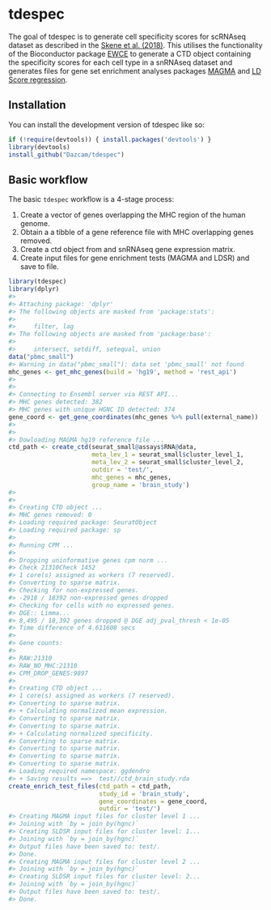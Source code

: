 
<!-- README.md is generated from README.Rmd. Please edit that file -->

# tdespec

<!-- badges: start -->
<!-- badges: end -->

The goal of tdespec is to generate cell specificity scores for scRNAseq
dataset as described in the [Skene et
al. (2018)](https://www.nature.com/articles/s41588-018-0129-5). This
utilises the functionality of the Bioconductor package
[EWCE](https://github.com/NathanSkene/EWCE/) to generate a CTD object
containing the specificity scores for each cell type in a snRNAseq
dataset and generates files for gene set enrichment analyses packages
[MAGMA](https://ctg.cncr.nl/software/magma) and [LD Score
regression](https://github.com/bulik/ldsc).

## Installation

You can install the development version of tdespec like so:

``` r
if (!require(devtools)) { install.packages('devtools') } 
library(devtools)
install_github("Dazcam/tdespec")
```

## Basic workflow

The basic `tdespec` workflow is a 4-stage process:

1.  Create a vector of genes overlapping the MHC region of the human
    genome.
2.  Obtain a a tibble of a gene reference file with MHC overlapping
    genes removed.
3.  Create a ctd object from and snRNAseq gene expression matrix.
4.  Create input files for gene enrichment tests (MAGMA and LDSR) and
    save to file.

``` r
library(tdespec)
library(dplyr)
#> 
#> Attaching package: 'dplyr'
#> The following objects are masked from 'package:stats':
#> 
#>     filter, lag
#> The following objects are masked from 'package:base':
#> 
#>     intersect, setdiff, setequal, union
data("pbmc_small")
#> Warning in data("pbmc_small"): data set 'pbmc_small' not found
mhc_genes <- get_mhc_genes(build = 'hg19', method = 'rest_api')
#> 
#> 
#> Connecting to Ensembl server via REST API...
#> MHC genes detected: 382
#> MHC genes with unique HGNC ID detected: 374
gene_coord <- get_gene_coordinates(mhc_genes %>% pull(external_name))
#> 
#> 
#> Dowloading MAGMA hg19 reference file ...
ctd_path <- create_ctd(seurat_small@assays$RNA@data, 
                       meta_lev_1 = seurat_small$cluster_level_1,
                       meta_lev_2 = seurat_small$cluster_level_2,
                       outdir = 'test/',
                       mhc_genes = mhc_genes,
                       group_name = 'brain_study')
#> 
#> 
#> Creating CTD object ...
#> MHC genes removed: 0
#> Loading required package: SeuratObject
#> Loading required package: sp
#> 
#> Running CPM ...
#> 
#> Dropping uninformative genes cpm norm ...
#> Check 21310Check 1452
#> 1 core(s) assigned as workers (7 reserved).
#> Converting to sparse matrix.
#> Checking for non-expressed genes.
#> -2918 / 18392 non-expressed genes dropped
#> Checking for cells with no expressed genes.
#> DGE:: Limma...
#> 8,495 / 18,392 genes dropped @ DGE adj_pval_thresh < 1e-05
#> Time difference of 4.611608 secs
#> 
#> Gene counts:
#> 
#> RAW:21310
#> RAW_NO_MHC:21310
#> CPM_DROP_GENES:9897
#> 
#> Creating CTD object ...
#> 1 core(s) assigned as workers (7 reserved).
#> Converting to sparse matrix.
#> + Calculating normalized mean expression.
#> Converting to sparse matrix.
#> Converting to sparse matrix.
#> + Calculating normalized specificity.
#> Converting to sparse matrix.
#> Converting to sparse matrix.
#> Converting to sparse matrix.
#> Converting to sparse matrix.
#> Loading required namespace: ggdendro
#> + Saving results ==>  test//ctd_brain_study.rda
create_enrich_test_files(ctd_path = ctd_path, 
                         study_id = 'brain_study',
                         gene_coordinates = gene_coord,
                         outdir = 'test/')
#> Creating MAGMA input files for cluster level 1 ...
#> Joining with `by = join_by(hgnc)`
#> Creating SLDSR input files for cluster level: 1...
#> Joining with `by = join_by(hgnc)`
#> Output files have been saved to: test/.
#> Done.
#> Creating MAGMA input files for cluster level 2 ...
#> Joining with `by = join_by(hgnc)`
#> Creating SLDSR input files for cluster level: 2...
#> Joining with `by = join_by(hgnc)`
#> Output files have been saved to: test/.
#> Done.
```
